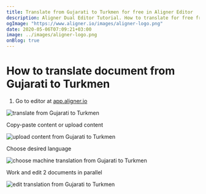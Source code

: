 ```yaml
---
title: Translate from Gujarati to Turkmen for free in Aligner Editor
description: Aligner Dual Editor Tutorial. How to translate for free from Gujarati to Turkmen. Aligner is multilingual document management platform. 
ogImage: "https://www.aligner.io/images/aligner-logo.png"
date: 2020-05-06T07:09:21+03:00
image: ../images/aligner-logo.png
onBlog: true
---
```


# How to translate document from Gujarati to Turkmen

1. Go to editor at [app.aligner.io](https://app.aligner.io "Aligner App web page")

![translate from Gujarati to Turkmen](../aligner-blank-editor.png "translate from Gujarati to Turkmen")

Copy-paste content or upload content

![upload content from Gujarati to Turkmen](../aligner-uploaded-document.png "upload content from Gujarati to Turkmen")

Choose desired language

![choose machine translation from Gujarati to Turkmen](../aligner-language-dropdown.png "choose machine translation from Gujarati to Turkmen")

Work and edit 2 documents in parallel

![edit translation from Gujarati to Turkmen](../aligner-double-sitded-editor.png "edit translation from Gujarati to Turkmen")

